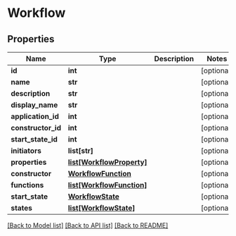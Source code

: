 # Workflow

## Properties
Name | Type | Description | Notes
------------ | ------------- | ------------- | -------------
**id** | **int** |  | [optional] 
**name** | **str** |  | [optional] 
**description** | **str** |  | [optional] 
**display_name** | **str** |  | [optional] 
**application_id** | **int** |  | [optional] 
**constructor_id** | **int** |  | [optional] 
**start_state_id** | **int** |  | [optional] 
**initiators** | **list[str]** |  | [optional] 
**properties** | [**list[WorkflowProperty]**](WorkflowProperty.md) |  | [optional] 
**constructor** | [**WorkflowFunction**](WorkflowFunction.md) |  | [optional] 
**functions** | [**list[WorkflowFunction]**](WorkflowFunction.md) |  | [optional] 
**start_state** | [**WorkflowState**](WorkflowState.md) |  | [optional] 
**states** | [**list[WorkflowState]**](WorkflowState.md) |  | [optional] 

[[Back to Model list]](../README.md#documentation-for-models) [[Back to API list]](../README.md#documentation-for-api-endpoints) [[Back to README]](../README.md)


